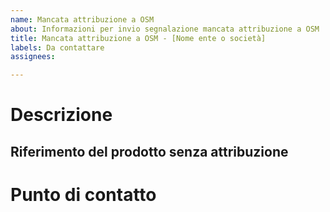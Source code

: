 ```yaml
---
name: Mancata attribuzione a OSM
about: Informazioni per invio segnalazione mancata attribuzione a OSM
title: Mancata attribuzione a OSM - [Nome ente o società]
labels: Da contattare
assignees: 

---
```


# Descrizione
<!--
Descrivere brevemente il contesto della mancata attribuzione (si tratta di una mappa cartacea/web oppure di dati derivati da OSM? L'attribuzione è completamente mancante o incompleta/inadeguata?) e come tale mancanza dovrebbe essere corretta
-->


## Riferimento del prodotto senza attribuzione
<!-- 
Caricare la mappa cartacea o fornire l'url in caso di mappa web 
-->


# Punto di contatto
<!--
Indicare almeno un indirizzo mail di contatto al quale inviare la segnalazione e il ruolo. Il contatto deve essere presente nel sito web. Si consiglia di indicare il responsabile o la società che si è occupata della creazione della mappa. Per gli enti pubblici si consiglia anche di indicare la mail degli amministratori (sindaco, assessore ...).
Ad esempio: 
sindaco@comune.xxx.it - Mario Rossi sindaco di XXX
pinco@pallino.it - Pinco Pallino responsabile ufficio comunicazione azienda YYY
-->

